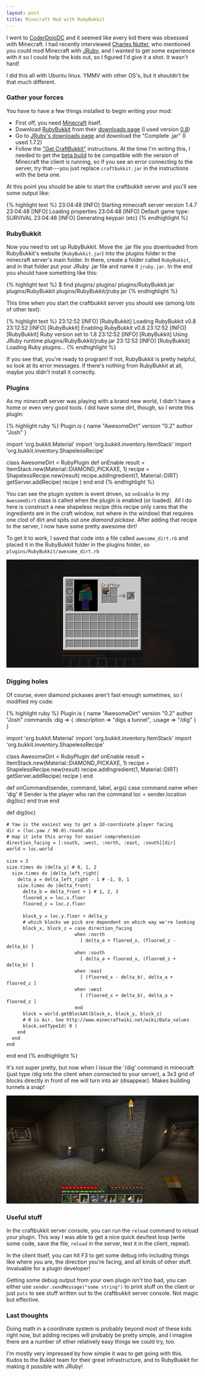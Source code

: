 ```yaml
---
layout: post
title: Minecraft Mod with RubyBukkit
---
```


I went to [CoderDojoDC][1] and it seemed like every kid there was
obsessed with Minecraft. I had recently interviewed [Charles Nutter][2],
who mentioned you could mod Minecraft with [JRuby][3], and I wanted to
get some experience with it so I could help the kids out, so I figured
I'd give it a shot. It wasn't hard!

I did this all with Ubuntu linux. YMMV with other OS's, but it
shouldn't be that much different.

### Gather your forces

You have to have a few things installed to begin writing your mod: 

* First off, you need [Minecraft][4] itself.
* Download [RubyBukkit][5] from their [downloads page][6] (I used version [0.8][7])
* Go to [JRuby's downloads page][8] and download the "Complete .jar" (I
  used 1.7.2)
* Follow the ["Get CraftBukkit"][9] instructions. At the time I'm
  writing this, I needed to get the [beta build][10] to be compatible with the
  version of Minecraft the client is running, so if you see an error
  connecting to the server, try that---you just replace `craftbukkit.jar`
  in the instructions with the beta one.

At this point you should be able to start the craftbukkit server and
you'll see some output like:

{% highlight text %}
23:04:48 [INFO] Starting minecraft server version 1.4.7
23:04:48 [INFO] Loading properties
23:04:48 [INFO] Default game type: SURVIVAL
23:04:48 [INFO] Generating keypair
(etc)
{% endhighlight %}

### RubyBukkit

Now you need to set up RubyBukkit. Move the .jar file you downloaded
from RubyBukkit's website (`RubyBukkit.jar`) into the plugins folder in
the minecraft server's main folder. In there, create a folder called
`RubyBukkit`, and in that folder put your JRuby .jar file and name it
`jruby.jar`. In the end you should have something like this:

{% highlight text %}
$ find plugins/
plugins/
plugins/RubyBukkit.jar
plugins/RubyBukkit
plugins/RubyBukkit/jruby.jar
{% endhighlight %}

This time when you start the craftbukkit server you should see (among lots of
other text):

{% highlight text %}
23:12:52 [INFO] [RubyBukkit] Loading RubyBukkit v0.8
23:12:52 [INFO] [RubyBukkit] Enabling RubyBukkit v0.8
23:12:52 [INFO] [RubyBukkit] Ruby version set to 1.8
23:12:52 [INFO] [RubyBukkit] Using JRuby runtime plugins/RubyBukkit/jruby.jar
23:12:52 [INFO] [RubyBukkit] Loading Ruby plugins...
{% endhighlight %}

If you see that, you're ready to program! If not, RubyBukkit is pretty
helpful, so look at its error messages. If there's nothing from
RubyBukkit at all, maybe you didn't install it correctly.

### Plugins

As my minecraft server was playing with a brand new world, I didn't have
a home or even very good tools. I did have some dirt, though, so I wrote
this plugin:

{% highlight ruby %}
Plugin.is {
  name "AwesomeDirt"
  version "0.2"
  author "Josh"
}

import 'org.bukkit.Material'
import 'org.bukkit.inventory.ItemStack'
import 'org.bukkit.inventory.ShapelessRecipe'

class AwesomeDirt < RubyPlugin
  def onEnable
    result = ItemStack.new(Material::DIAMOND_PICKAXE, 1)
    recipe = ShapelessRecipe.new(result)
    recipe.addIngredient(1, Material::DIRT)
    getServer.addRecipe( recipe )
  end
end
{% endhighlight %}

You can see the plugin system is event driven, so `onEnable` in my
`AwesomeDirt` class is called when the plugin is enabled (or loaded).
All I do here is construct a new shapeless recipe (this recipe only
cares that the ingredients are in the craft window, not where in the
window) that requires one clod of dirt and spits out one _diamond
pickaxe_. After adding that recipe to the server, I now have some pretty
awesome dirt!

To get it to work, I saved that code into a file called
`awesome_dirt.rb` and placed it in the RubyBukkit folder in the plugins
folder, so `plugins/RubyBukkit/awesome_dirt.rb`

![it's like magic!](/img/diamond.png)

### Digging holes

Of course, even diamond pickaxes aren't fast enough sometimes, so I
modified my code:

{% highlight ruby %}
Plugin.is {
  name "AwesomeDirt"
  version "0.2"
  author "Josh"
  commands :dig => {
    :description => "digs a tunnel",
    :usage => "/dig"
  }
}

import 'org.bukkit.Material'
import 'org.bukkit.inventory.ItemStack'
import 'org.bukkit.inventory.ShapelessRecipe'

class AwesomeDirt < RubyPlugin
  def onEnable
    result = ItemStack.new(Material::DIAMOND_PICKAXE, 1)
    recipe = ShapelessRecipe.new(result)
    recipe.addIngredient(1, Material::DIRT)
    getServer.addRecipe( recipe )
  end

  def onCommand(sender, command, label, args)
    case command.name
    when 'dig'
      # Sender is the player who ran the command
      loc = sender.location
      dig(loc)
    end
    true
  end

  def dig(loc)

    # Yaw is the easiest way to get a 2d-coordinate player facing
    dir = (loc.yaw / 90.0).round.abs
    # map it into this array for easier comprehension
    direction_facing = [:south, :west, :north, :east, :south][dir]
    world = loc.world

    size = 3
    size.times do |delta_y| # 0, 1, 2
      size.times do |delta_left_right| 
        delta_a = delta_left_right - 1 # -1, 0, 1
        size.times do |delta_front| 
          delta_b = delta_front + 1 # 1, 2, 3
          floored_x = loc.x.floor
          floored_z = loc.z.floor

          block_y = loc.y.floor + delta_y
          # which blocks we pick are dependent on which way we're looking
          block_x, block_z = case direction_facing
                             when :north
                               [ delta_a + floored_x, (floored_z - delta_b) ]
                             when :south
                               [ delta_a + floored_x, (floored_z + delta_b) ]
                             when :east
                               [ (floored_x - delta_b), delta_a + floored_z ]
                             when :west
                               [ (floored_x + delta_b), delta_a + floored_z ]
                             end
          block = world.getBlockAt(block_x, block_y, block_z)
          # 0 is Air. See http://www.minecraftwiki.net/wiki/Data_values
          block.setTypeId( 0 )
        end
      end
    end
  end
end
{% endhighlight %}

It's not super pretty, but now when I issue the '/dig' command in
minecraft (just type /dig into the client when connected to your
server), a 3x3 grid of blocks directly in front of me will turn into
air (disappear). Makes building tunnels a snap!

![My lazy house](/img/hallways.png)

### Useful stuff

In the craftbukkit server console, you can run the `reload` command to
reload your plugin. This way I was able to get a nice quick dev/test
loop (write some code, save the file, `reload` in the server, test it in
the client, repeat).

In the client itself, you can hit F3 to get some debug info including
things like where you are, the direction you're facing, and all kinds of
other stuff. Invaluable for a plugin developer!

Getting some debug output from your own plugin isn't too bad, you can
either use `sender.sendMessage("some string")` to print stuff on the
client or just `puts` to see stuff written out to the craftbukkit server
console. Not magic but effective.

### Last thoughts

Doing math in a coordinate system is probably beyond most of these kids
right now, but adding recipes will probably be pretty simple, and I
imagine there are a number of other relatively easy things we could try,
too.

I'm mostly very impressed by how simple it was to get going with this.
Kudos to the Bukkit team for their great infrastructure, and to
RubyBukkit for making it possible with JRuby!

[1]: http://coderdojodc.com/
[2]: http://www.youtube.com/watch?v=SmBDBDRX-jg
[3]: http://jruby.org/
[4]: http://minecraft.net
[5]: http://www.curse.com/server-mods/minecraft/rubybukkit
[6]: http://www.curse.com/server-mods/minecraft/rubybukkit#t1:other-downloads
[7]: http://www.curse.com/server-mods/minecraft/rubybukkit/577857
[8]: http://jruby.org/download
[9]: http://wiki.bukkit.org/Setting_up_a_server
[10]: http://dl.bukkit.org/latest-beta/craftbukkit-beta.jar
